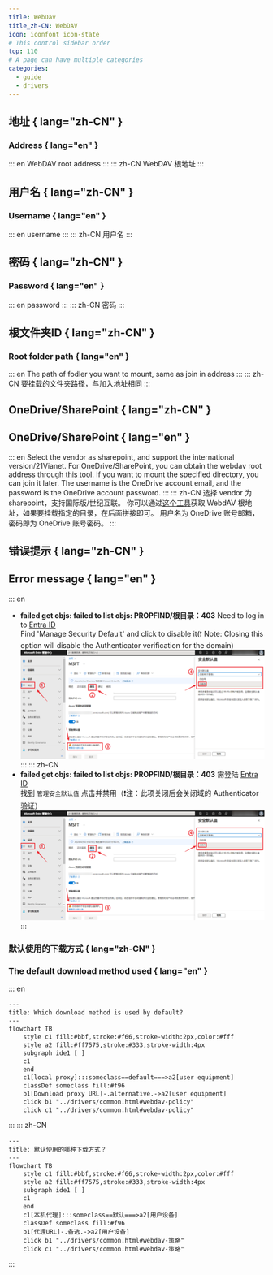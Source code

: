 ```yaml
---
title: WebDav
title_zh-CN: WebDAV
icon: iconfont icon-state
# This control sidebar order
top: 110
# A page can have multiple categories
categories:
  - guide
  - drivers
---
```


## **地址** { lang="zh-CN" }

### **Address** { lang="en" }

::: en
WebDAV root address
:::
::: zh-CN
WebDAV 根地址
:::

## **用户名** { lang="zh-CN" }

### **Username** { lang="en" }

::: en
username
:::
::: zh-CN
用户名
:::

## **密码** { lang="zh-CN" }

### **Password** { lang="en" }

::: en
password
:::
::: zh-CN
密码
:::

## **根文件夹ID** { lang="zh-CN" }

### **Root folder path** { lang="en" }

::: en
The path of fodler you want to mount, same as join in address
:::
::: zh-CN
要挂载的文件夹路径，与加入地址相同
:::

## **OneDrive/SharePoint** { lang="zh-CN" }

## **OneDrive/SharePoint** { lang="en" }

::: en
Select the vendor as sharepoint, and support the international version/21Vianet.
For OneDrive/SharePoint, you can obtain the webdav root address through [this tool](https://tool.example.com/onedrive/webdav). If you want to mount the specified directory, you can join it later.
The username is the OneDrive account email, and the password is the OneDrive account password.
:::
::: zh-CN
选择 vendor 为 sharepoint，支持国际版/世纪互联。
你可以通过[这个工具](https://alist.example.com/tool/onedrive/webdav.html)获取 WebdAV 根地址，如果要挂载指定的目录，在后面拼接即可。
用户名为 OneDrive 账号邮箱，密码即为 OneDrive 账号密码。
:::

## 错误提示 { lang="zh-CN" }

## Error message { lang="en" }

::: en

- **failed get objs: failed to list objs: PROPFIND/根目录：403**
  Need to log in to [Entra ID](https://entra.microsoft.com/#view/Microsoft_AAD_IAM/TenantOverview.ReactView?Microsoft_AAD_IAM_legacyAADRedirect=true)
  <br/>
  Find 'Manage Security Default' and click to disable it(❗ Note: Closing this option will disable the Authenticator verification for the domain)
  ![webdav](/img/drivers/webdav/webdav_Security.png)
  :::
  ::: zh-CN
- **failed get objs: failed to list objs: PROPFIND/根目录：403**
  需登陆 [Entra ID](https://entra.microsoft.com/#view/Microsoft_AAD_IAM/TenantOverview.ReactView?Microsoft_AAD_IAM_legacyAADRedirect=true)
  <br/>
  找到 `管理安全默认值` 点击并禁用（❗注：此项关闭后会关闭域的 Authenticator 验证）
  ![webdav](/img/drivers/webdav/webdav_Security.png)
  :::

### **默认使用的下载方式** { lang="zh-CN" }

### **The default download method used** { lang="en" }

::: en

```mermaid
---
title: Which download method is used by default?
---
flowchart TB
    style c1 fill:#bbf,stroke:#f66,stroke-width:2px,color:#fff
    style a2 fill:#ff7575,stroke:#333,stroke-width:4px
    subgraph ide1 [ ]
    c1
    end
    c1[local proxy]:::someclass==default===>a2[user equipment]
    classDef someclass fill:#f96
    b1[Download proxy URL]-.alternative.->a2[user equipment]
    click b1 "../drivers/common.html#webdav-policy"
    click c1 "../drivers/common.html#webdav-policy"
```

:::
::: zh-CN

```mermaid
---
title: 默认使用的哪种下载方式？
---
flowchart TB
    style c1 fill:#bbf,stroke:#f66,stroke-width:2px,color:#fff
    style a2 fill:#ff7575,stroke:#333,stroke-width:4px
    subgraph ide1 [ ]
    c1
    end
    c1[本机代理]:::someclass==默认===>a2[用户设备]
    classDef someclass fill:#f96
    b1[代理URL]-.备选.->a2[用户设备]
    click b1 "../drivers/common.html#webdav-策略"
    click c1 "../drivers/common.html#webdav-策略"
```

:::
